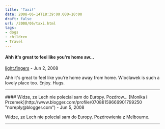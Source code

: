 ```yaml
---
title: 'Taxi!'
date: 2008-06-14T18:39:00.000+10:00
draft: false
url: /2008/06/taxi.html
tags: 
- dogs
- children
- Travel
---
```


#### Ahh it's great to feel like you're home aw...
[light.fingers](http://www.blogger.com/profile/02502430724382290814 "noreply@blogger.com") - <time datetime="2008-06-17T09:37:00.000+10:00">Jun 2, 2008</time>

Ahh it's great to feel like you're home away from home. Wloclawek is such a lovely place too. Enjoy. Hugs.
<hr />
#### Widze, ze Lech nie polecial sam do Europy. Pozdrow...
[Monika i Przemek](http://www.blogger.com/profile/07088159666901799250 "noreply@blogger.com") - <time datetime="2008-06-20T17:16:00.000+10:00">Jun 5, 2008</time>

Widze, ze Lech nie polecial sam do Europy. Pozdrowienia z Melbourne.
<hr />
